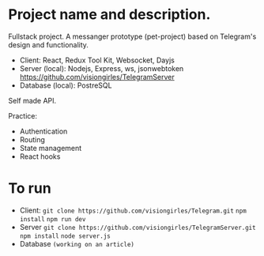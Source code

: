 # Project name and description.

Fullstack project.
A messanger prototype (pet-project) based on Telegram's design and functionality.

- Client: React, Redux Tool Kit, Websocket, Dayjs
- Server (local): Nodejs, Express, ws, jsonwebtoken https://github.com/visiongirles/TelegramServer
- Database (local): PostreSQL

Self made API.

Practice:

- Authentication
- Routing
- State management
- React hooks

# To run

- Client:
  `git clone https://github.com/visiongirles/Telegram.git`
  `npm install`
  `npm run dev`
- Server
  `git clone https://github.com/visiongirles/TelegramServer.git`
  `npm install`
  `node server.js`
- Database
  `(working on an article)`
